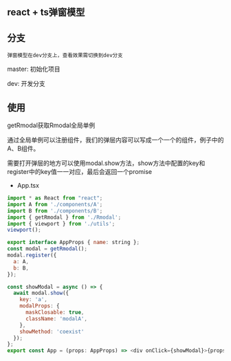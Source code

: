 ## react + ts弹窗模型

## 分支
```
弹窗模型在dev分支上，查看效果需切换到dev分支
```
master: 初始化项目

dev: 开发分支

## 使用
getRmodal获取Rmodal全局单例

通过全局单例可以注册组件，我们的弹层内容可以写成一个一个的组件，例子中的A、B组件。

需要打开弹层的地方可以使用modal.show方法，show方法中配置的key和register中的key值一一对应，最后会返回一个promise


- App.tsx
```js
import * as React from "react";
import A from './components/A';
import B from './components/B';
import { getRmodal } from './Rmodal';
import { viewport } from './utils';
viewport();

export interface AppProps { name: string };
const modal = getRmodal();
modal.register({
  a: A,
  b: B,
});

const showModal = async () => {
  await modal.show({
    key: 'a',
    modalProps: {
      maskClosable: true,
      className: 'modalA',
    },
    showMethod: 'coexist'
  });
};
export const App = (props: AppProps) => <div onClick={showModal}>{props.name}</div>;
```

